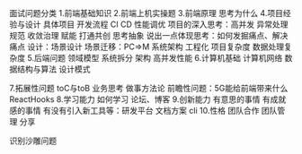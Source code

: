 面试问题分类
1.前端基础知识
2.前端上机实操题
3.前端原理
  思考为什么
4.项目经验与设计
  具体项目
  开发流程
  CI CD
  性能调优
  项目的深入思考：高并发 异常处理 规范 收敛治理 赋能 打通共创 思考抽象
                说出一点体现思考：如何发掘痛点、解决痛点
  设计：场景设计 场景迁移：PC=>M
  系统架构 工程化
  项目复杂度 数据处理复杂度
5.后端问题
  领域模型 系统拆分 架构 高并发性能
6.计算机基础
  计算机网络
  数据结构与算法
  设计模式

7.拓展性问题
  toC与toB
  业务思考
  做事方法论
  前瞻性问题：5G能给前端带来什么 ReactHooks
8.学习能力
  如何学习
  论坛、博客
9.创新能力
  有意思的事情
  有成就感的事情
  有没有引入新工具等：研发平台 文档方案  cli
10.性格
  团队合作
  团队管理
  分享


识别沙雕问题